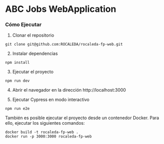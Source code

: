 # ABC Jobs WebApplication

### Cómo Ejecutar

1. Clonar el repositorio
```
git clone git@github.com:ROCALEDA/rocaleda-fp-web.git
``````

2. Instalar dependencias

```
npm install
```

3. Ejecutar el proyecto

```
npm run dev
```

4. Abrir el navegador en la dirección http://localhost:3000


5. Ejecutar Cypress en modo interactivo

```
npm run e2e
```

También es posible ejecutar el proyecto desde un contenedor Docker. Para ello, ejecutar los siguientes comandos:

```
docker build -t rocaleda-fp-web .
docker run -p 3000:3000 rocaleda-fp-web
```

